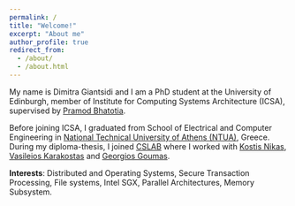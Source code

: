 ```yaml
---
permalink: /
title: "Welcome!"
excerpt: "About me"
author_profile: true
redirect_from: 
  - /about/
  - /about.html
--- 
```


My name is Dimitra Giantsidi and I am a PhD student at the University of Edinburgh, member of Institute for Computing Systems Architecture (ICSA), supervised by [Pramod Bhatotia](http://homepages.inf.ed.ac.uk/pbhatoti/). 

Before joining ICSA, I graduated from School of Electrical and Computer Engineering in [National Technical University of Athens (NTUA)](https://www.ntua.gr/en/), Greece. During my diploma-thesis, I joined [CSLAB](http://research.cslab.ece.ntua.gr/) where I worked with [Kostis Nikas](http://www.cslab.ntua.gr/~knikas/), [Vasileios Karakostas](http://www.cslab.ece.ntua.gr/~vkarakos/) and [Georgios Goumas](http://www.cslab.ntua.gr/~goumas/). 

**Interests**: Distributed and Operating Systems, Secure Transaction Processing, File systems, Intel SGX, Parallel Architectures, Memory Subsystem.

